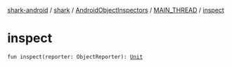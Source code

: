 [shark-android](../../../index.md) / [shark](../../index.md) / [AndroidObjectInspectors](../index.md) / [MAIN_THREAD](index.md) / [inspect](./inspect.md)

# inspect

`fun inspect(reporter: ObjectReporter): `[`Unit`](https://kotlinlang.org/api/latest/jvm/stdlib/kotlin/-unit/index.html)